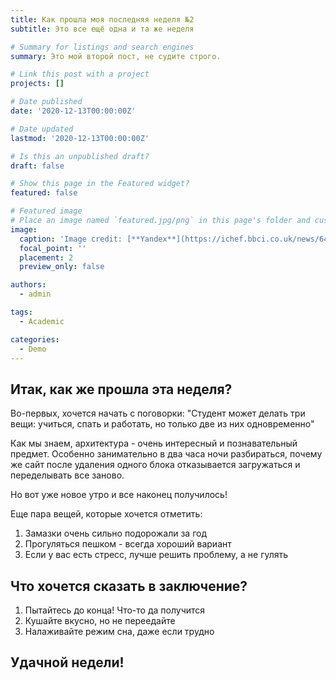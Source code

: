 ```yaml
---
title: Как прошла моя последняя неделя №2
subtitle: Это все ещё одна и та же неделя

# Summary for listings and search engines
summary: Это мой второй пост, не судите строго.

# Link this post with a project
projects: []

# Date published
date: '2020-12-13T00:00:00Z'

# Date updated
lastmod: '2020-12-13T00:00:00Z'

# Is this an unpublished draft?
draft: false

# Show this page in the Featured widget?
featured: false

# Featured image
# Place an image named `featured.jpg/png` in this page's folder and customize its options here.
image:
  caption: 'Image credit: [**Yandex**](https://ichef.bbci.co.uk/news/640/cpsprodpb/16620/production/_91408619_55df76d5-2245-41c1-8031-07a4da3f313f.jpg)'
  focal_point: ''
  placement: 2
  preview_only: false

authors:
  - admin

tags:
  - Academic

categories:
  - Demo
---
```


## Итак, как же прошла эта неделя?

Во-первых, хочется начать с поговорки: "Студент может делать три вещи: учиться, спать и работать, но только две из них одновременно"

Как мы знаем, архитектура - очень интересный и познавательный предмет. Особенно занимательно в два часа ночи разбираться, почему же сайт после удаления одного блока отказывается загружаться и переделывать все заново.

Но вот уже новое утро и все наконец получилось! 

Еще пара вещей, которые хочется отметить:

1. Замазки очень сильно подорожали за год
2. Прогуляться пешком - всегда хороший вариант
3. Если у вас есть стресс, лучше решить проблему, а не гулять

## Что хочется сказать в заключение?

1. Пытайтесь до конца! Что-то да получится
2. Кушайте вкусно, но не переедайте
3. Налаживайте режим сна, даже если трудно

## Удачной недели!
